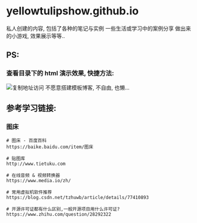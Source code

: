 # yellowtulipshow.github.io

私人创建的内容, 包括了各种的笔记与实例
一些生活或学习中的案例分享
做出来的小游戏, 效果展示等等..


## PS:
### 查看目录下的 html 演示效果, 快捷方法:
![复制地址访问](https://ytsimg.gitee.io/blog/yts_github_io/copy_address_access.png)
不愿意搭建模板博客, 不自由, 也懒...


## 参考学习链接:
### 图床
```shell
# 图床 - 百度百科
https://baike.baidu.com/item/图床

# 贴图库
http://www.tietuku.com

# 在线音频 & 视频转换器
https://www.media.io/zh/

# 常用虚拟机软件推荐
https://blog.csdn.net/tzhuwb/article/details/77410893

# 开源许可证都有什么区别,一般开源项目用什么许可证?
https://www.zhihu.com/question/28292322
```

